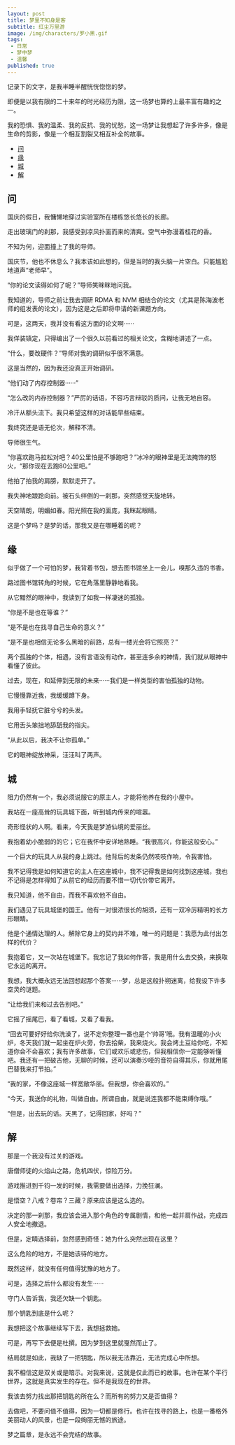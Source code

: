 ```yaml
---
layout: post
title: 梦里不知身是客
subtitle: 红尘万里游
image: /img/characters/罗小黑.gif
tags:
 - 日常
 - 梦中梦
 - 温馨
published: true
---
```


记录下的文字，是我半睡半醒恍恍惚惚的梦。

即便是以我有限的二十来年的时光经历为限，这一场梦也算的上最丰富有趣的之一。

我的恐惧、我的温柔、我的反抗、我的忧愁，这一场梦让我想起了许多许多，像是生命的剪影，像是一个相互割裂又相互补全的故事。

- [问](#问)
- [缘](#缘)
- [城](#城)
- [解](#解)


## 问

国庆的假日，我慵懒地穿过实验室所在楼栋悠长悠长的长廊。

走出玻璃门的刹那，我感受到凉风扑面而来的清爽。空气中弥漫着桂花的香。

不知为何，迎面撞上了我的导师。

国庆节，他也不休息么？我本该如此想的，但是当时的我头脑一片空白。只能尴尬地道声“老师早”。

“你的论文读得如何了呢？”导师笑眯眯地问我。

我知道的，导师之前让我去调研 RDMA 和 NVM 相结合的论文（尤其是陈海波老师的组发表的论文），因为这是之后即将申请的新课题方向。

可是，这两天，我并没有看这方面的论文啊······

我佯装镇定，只得编出了一个很久以前看过的相关论文，含糊地讲述了一点。

“什么，要改硬件？”导师对我的调研似乎很不满意。

这是当然的，因为我还没真正开始调研。

“他们动了内存控制器······”

“怎么改的内存控制器？”严厉的话语，不容巧言辩驳的质问，让我无地自容。

冷汗从额头流下。我只希望这样的对话能早些结束。

我终究还是语无伦次，解释不清。

导师很生气。

“你喜欢跑马拉松对吧？40公里怕是不够跑吧？”冰冷的眼神里是无法掩饰的怒火，“那你现在去跑80公里吧。”

他拍了拍我的肩膀，默默走开了。

我失神地踉跄向前。被石头绊倒的一刹那，突然感觉天旋地转。

天空晴朗，明媚如春。阳光照在我的面庞，我眯起眼睛。

这是个梦吗？是梦的话，那我又是在哪睡着的呢？


## 缘

似乎做了一个可怕的梦，我背着书包，想去图书馆坐上一会儿，嗅那久违的书香。

路过图书馆转角的时候，它在角落里静静地看我。

从它黯然的眼神中，我读到了如我一样凄迷的孤独。

“你是不是也在等谁？”

“是不是也在找寻自己生命的意义？”

“是不是也相信无论多么黑暗的前路，总有一缕光会将它照亮？”

两个孤独的个体，相遇，没有言语没有动作，甚至连多余的神情，我们就从眼神中看懂了彼此。

过去，现在，和延伸到无限的未来······我们是一样类型的害怕孤独的动物。

它慢慢靠近我，我缓缓蹲下身。

我用手轻抚它脏兮兮的头发。

它用舌头笨拙地舔舐我的指尖。

“从此以后，我决不让你孤单。”

它的眼神绽放神采，汪汪叫了两声。


## 城

阻力仍然有一个，我必须说服它的原主人，才能将他养在我的小屋中。

我站在一座高耸的玩具城下面，听到城内传来的喧嚣。

奇形怪状的人啊。看来，今天我是梦游仙境的爱丽丝。

我抱着幼小脆弱的的它；它在我怀中安详地熟睡。“我很高兴，你能这般安心。”

一个巨大的玩具人从我的身上跳过。他背后的发条仍然吱吱作响，令我害怕。

我不记得我是如何知道它的主人在这座城中，我不记得我是如何找到这座城，我也不记得是怎样得知了从前它的经历而要不惜一切代价带它离开。

我只知道，他不自由，而我不喜欢他不自由。

我们遇见了玩具城堡的国王。他有一对很浓很长的胡须，还有一双冷厉精明的长方形眼睛。

他是个通情达理的人。解除它身上的契约并不难，唯一的问题是：我愿为此付出怎样的代价？

我抱着它，又一次站在城堡下。我忘记了我如何作答，我是用什么去交换，来换取它永远的离开。

我想，我大概永远无法回想起那个答案······梦，总是这般扑朔迷离，给我设下许多空灵的谜题。

“让给我们来和过去告别吧。”

它摇了摇尾巴，看了看城，又看了看我。

“回去可要好好给你洗澡了，说不定你整理一番也是个‘帅哥’哦。我有温暖的小火炉，冬天我们就一起坐在炉火旁，你去拾柴，我来烧火。我会烤土豆给你吃，不知道你会不会喜欢；我有许多故事，它们或欢乐或悲伤，但我相信你一定能够听懂吧。我还有一把破吉他，无聊的时候，还可以演奏沙哑的音符自得其乐，你就用尾巴替我来打节拍。”

“我的家，不像这座城一样宽敞华丽。但我想，你会喜欢的。”

“今天，我送你的礼物，叫做自由。所谓自由，就是说连我都不能束缚你哦。”

“但是，出去玩的话。天黑了，记得回家，好吗？”



## 解

那是一个我没有过关的游戏。

唐僧师徒的火焰山之路，危机四伏，惊险万分。

游戏推进到千钧一发的时候，我需要做出选择，力挽狂澜。

是悟空？八戒？卷帘？三藏？原来应该是这么选的。

决定的那一刹那，我应该会进入那个角色的专属剧情，和他一起并肩作战，完成四人安全地撤退。

但是，定睛选择前，忽然感到奇怪：她为什么突然出现在这里？

这么危险的地方，不是她该待的地方。

既然这样，就没有任何值得犹豫的地方了。

可是，选择之后什么都没有发生······

守门人告诉我，我还欠缺一个钥匙。

那个钥匙到底是什么呢？

我想把这个故事继续写下去，我想拯救她。

可是，再写下去便是杜撰。因为梦到这里就戛然而止了。

结局就是如此，我缺了一把钥匙，所以我无法靠近，无法完成心中所想。

我不相信这是双关或是暗示。对我来说，这就是仅此而已的故事。也许在某个平行世界，这就是真实发生的存在。但不是我现在的世界。

我该去努力找出那把钥匙的所在么？而所有的努力又是否值得？

去做吧，不要问值不值得，因为一切都是修行。也许在找寻的路上，也是一番格外美丽动人的风景，也是一段绚丽无憾的旅途。

梦之篇章，是永远不会完结的故事。


<!-- UY BEGIN -->
<div id="uyan_frame"></div>
<script type="text/javascript" src="http://v2.uyan.cc/code/uyan.js"></script>
<!-- UY END -->
